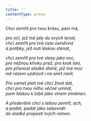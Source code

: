 ```yaml
---
title: ''
contentType: prose
---
```


<section>

Chci zemřít pro tvou krásu, paní má,

_pro oči, jež mě jaly do svých tenat,  
chci zemřít pro tvá ústa úsměvná  
a polibky, jež nutí láskou sténat,_

</section>

<section>

_chci zemřít pro tvé vlasy jako noc,  
pro něžnou křivku prsů, pro krok laní,  
pro přísnost sladké dlaně, jež má moc  
mě rázem uzdravit i na smrt ranit._

</section>

<section>

_Pro samet pleti tvé chci život dát,  
chci pro tvou něhu věčně umírat,  
jsem láskou k tobě jako vínem zmámen._

</section>

<section>

_A především chci s tebou zemřít, ach,  
a padat, padat jako sebevrah  
do sladké propasti tvých ramen._

</section>

